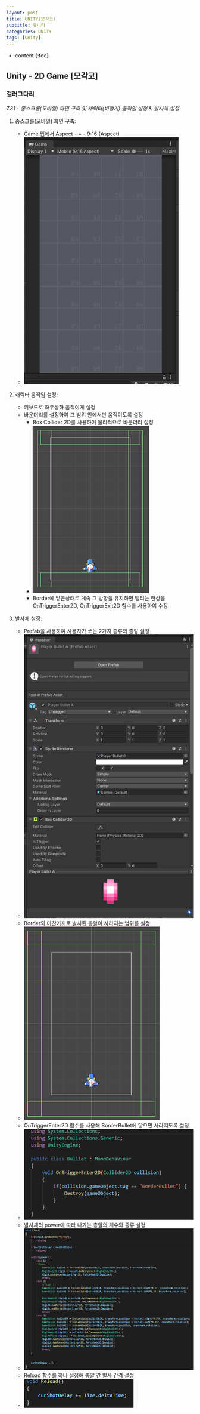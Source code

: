 ```yaml
---
layout: post
title: UNITY(모각코)
subtitle: 유니티
categories: UNITY
tags: [Unity]
---
```


* content
{:toc}

## Unity - 2D Game [모각코]
### 갤러그다리
*7.31 - 종스크롤(모바일) 화면 구축 및 캐릭터(비행기) 움직임 설정 & 발사체 설정*
1. 종스크롤(모바일) 화면 구축:  
    - Game 탭에서 Aspect - + - 9:16 (Aspect)  
    - ![alt Mobile](/style/image/Mobile.PNG)  

2. 캐릭터 움직임 설정:  
    - 키보드로 좌우상하 움직이게 설정  
    - 바운더리를 설정하여 그 범위 안에서만 움직이도록 설정  
        + Box Collider 2D를 사용하여 물리적으로 바운더리 설정  
        + ![alt Border](/style/image/Border.PNG)  
        + Border에 닿은상태로 계속 그 방향을 유지하면 떨리는 현상을 OnTriggerEnter2D, OnTriggerExit2D 함수를 사용하여 수정  

3. 발사체 설정:  
    - Prefab을 사용하여 사용자가 쏘는 2가지 종류의 총알 설정  
    - ![alt Prefab](/style/image/Prefab.PNG)  
    - Border와 마찬가지로 발사된 총알이 사라지는 범위를 설정  
    - ![alt BorderBullet](/style/image/BorderBullet.PNG)  
    - OnTriggerEnter2D 함수를 사용해 BorderBullet에 닿으면 사라지도록 설정  
    - ![alt Bullet](/style/image/Bullet.PNG)  
    - 발사체의 power에 따라 나가는 총알의 계수와 종류 설정  
    - ![alt Fire](/style/image/Fire.PNG)  
    - Reload 함수를 하나 설정해 총알 간 발사 간격 설정  
    - ![alt Reload](/style/image/Reload.PNG)  
